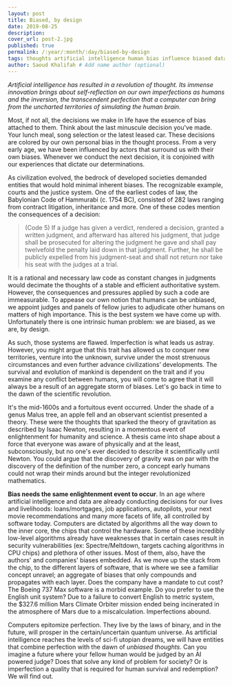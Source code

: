 ```yaml
---
layout: post
title: Biased, by design
date: 2019-08-25
description: 
cover_url: post-2.jpg
published: true
permalink: /:year/:month/:day/biased-by-design
tags: thoughts artificial intelligence human bias influence biased data science
author: Saoud Khalifah # Add name author (optional)
---
```


*Artificial intelligence has resulted in a revolution of thought. Its immense innovation brings about self-reflection on our own imperfections as humans and the inversion, the transcendent perfection that a computer can bring from the uncharted territories of simulating the human brain.*

Most, if not all, the decisions we make in life have the essence of bias attached to them. Think about the last minuscule decision you've made. Your lunch meal, song selection or the latest leased car. These decisions are colored by our own personal bias in the thought process. From a very early age, we have been influenced by actors that surround us with their own biases. Whenever we conduct the next decision, it is conjoined with our experiences that dictate our determinations.

As civilization evolved, the bedrock of developed societies demanded entities that would hold minimal inherent biases. The recognizable example, courts and the justice system. One of the earliest codes of law, the Babylonian Code of Hammurabi (c. 1754 BC), consisted of 282 laws ranging from contract litigation, inheritance and more. One of these  codes mention the consequences of a decision: 
> (Code 5) If a judge has given a verdict, rendered a decision, granted a written judgment, and afterward has altered his judgment, that judge shall be prosecuted for altering the judgment he gave and shall pay twelvefold the penalty laid down in that judgment. Further, he shall be publicly expelled from his judgment-seat and shall not return nor take his seat with the judges at a trial.
 
 It is a rational and necessary law code as constant changes in judgments would decimate the thoughts of a stable and efficient authoritative system. However, the consequences and pressures applied by such a code are immeasurable. To appease our own notion that humans can be unbiased, we appoint judges and panels of fellow juries to adjudicate other humans on matters of high importance. This is the best system we have come up with. Unfortunately there is one intrinsic human problem: we are biased, as we are, by design. 

As such, those systems are flawed. Imperfection is what leads us astray. However, you might argue that this trait has allowed us to conquer new territories, venture into the unknown, survive under the most strenuous circumstances and even further advance civilizations’ developments. The survival and evolution of mankind is dependent on the trait and if you examine any conflict between humans, you will come to agree that it will always be a result of an aggregate storm of biases. Let's go back in time to the dawn of the scientific revolution.

It's the mid-1600s and a fortuitous event occurred. Under the shade of a genus Malus tree, an apple fell and an observant scientist presented a theory. These were the thoughts that sparked the theory of gravitation as described by Isaac Newton, resulting in a momentous event of enlightenment for humanity and science. A thesis came into shape about a force that everyone was aware of physically and at the least, subconsciously, but no one's ever decided to describe it scientifically until Newton. You could argue that the discovery of gravity was on par with the discovery of the definition of the number zero, a concept early humans could not wrap their minds around but the integer revolutionized mathematics. 

**Bias needs the same enlightenment event to occur**. In an age where artificial intelligence and data are already conducting decisions for our lives and livelihoods: loans/mortgages, job applications, autopilots, your next movie recommendations and many more facets of life, all controlled by software today. Computers are dictated by algorithms all the way down to the inner core, the chips that control the hardware. Some of these incredibly low-level algorithms already have weaknesses that in certain cases result in security vulnerabilities (ex: Spectre/Meltdown, targets caching algorithms in CPU chips) and plethora of other issues. Most of them, also, have the authors' and companies' biases embedded. As we move up the stack from the chip, to the different layers of software, that is where we see a familiar concept unravel; an aggregate of biases that only compounds and propagates with each layer. Does the company have a mandate to cut cost? The Boeing 737 Max software is a morbid example. Do you prefer to use the English unit system? Due to a failure to convert English to metric system, the $327.6 million Mars Climate Orbiter mission ended being incinerated in the atmosphere of Mars due to a miscalculation. Imperfections abound.
 
Computers epitomize perfection. They live by the laws of binary, and in the future, will prosper in the certain/uncertain quantum universe. As artificial intelligence reaches the levels of sci-fi utopian dreams, we will have entities that combine perfection with the dawn of *unbiased thoughts*. Can you imagine a future where your fellow human would be judged by an AI powered judge? Does that solve any kind of problem for society? Or is imperfection a quality that is required for human survival and redemption? We will find out.
